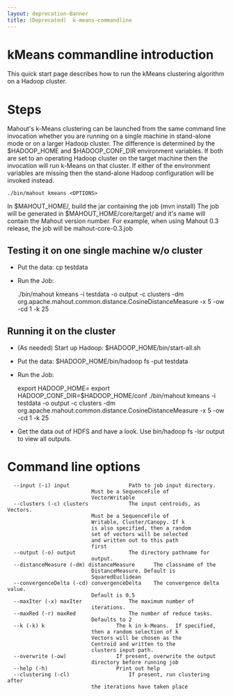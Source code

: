 ```yaml
---
layout: deprecation-Banner
title: (Deprecated)  k-means-commandline
---
```




<a name="k-means-commandline-Introduction"></a>
# kMeans commandline introduction

This quick start page describes how to run the kMeans clustering algorithm
on a Hadoop cluster. 

<a name="k-means-commandline-Steps"></a>
# Steps

Mahout's k-Means clustering can be launched from the same command line
invocation whether you are running on a single machine in stand-alone mode
or on a larger Hadoop cluster. The difference is determined by the
$HADOOP_HOME and $HADOOP_CONF_DIR environment variables. If both are set to
an operating Hadoop cluster on the target machine then the invocation will
run k-Means on that cluster. If either of the environment variables are
missing then the stand-alone Hadoop configuration will be invoked instead.


    ./bin/mahout kmeans <OPTIONS>


In $MAHOUT_HOME/, build the jar containing the job (mvn install) The job
will be generated in $MAHOUT_HOME/core/target/ and it's name will contain
the Mahout version number. For example, when using Mahout 0.3 release, the
job will be mahout-core-0.3.job


<a name="k-means-commandline-Testingitononesinglemachinew/ocluster"></a>
## Testing it on one single machine w/o cluster

* Put the data: cp <PATH TO DATA> testdata
* Run the Job: 

    ./bin/mahout kmeans -i testdata -o output -c clusters -dm
org.apache.mahout.common.distance.CosineDistanceMeasure -x 5 -ow -cd 1 -k
25


<a name="k-means-commandline-Runningitonthecluster"></a>
## Running it on the cluster

* (As needed) Start up Hadoop: $HADOOP_HOME/bin/start-all.sh
* Put the data: $HADOOP_HOME/bin/hadoop fs -put <PATH TO DATA> testdata
* Run the Job: 

    export HADOOP_HOME=<Hadoop Home Directory>
    export HADOOP_CONF_DIR=$HADOOP_HOME/conf
    ./bin/mahout kmeans -i testdata -o output -c clusters -dm org.apache.mahout.common.distance.CosineDistanceMeasure -x 5 -ow -cd 1 -k 25

* Get the data out of HDFS and have a look. Use bin/hadoop fs -lsr output
to view all outputs.

<a name="k-means-commandline-Commandlineoptions"></a>
# Command line options

      --input (-i) input			       Path to job input directory. 
    					       Must be a SequenceFile of    
    					       VectorWritable		    
      --clusters (-c) clusters		       The input centroids, as Vectors. 
    					       Must be a SequenceFile of    
    					       Writable, Cluster/Canopy. If k  
    					       is also specified, then a random 
    					       set of vectors will be selected  
    					       and written out to this path 
    					       first			    
      --output (-o) output			       The directory pathname for   
    					       output.			    
      --distanceMeasure (-dm) distanceMeasure      The classname of the	    
    					       DistanceMeasure. Default is  
    					       SquaredEuclidean 	    
      --convergenceDelta (-cd) convergenceDelta    The convergence delta value. 
    					       Default is 0.5		    
      --maxIter (-x) maxIter		       The maximum number of	    
    					       iterations.		    
      --maxRed (-r) maxRed			       The number of reduce tasks.  
    					       Defaults to 2		    
      --k (-k) k				       The k in k-Means.  If specified, 
    					       then a random selection of k 
    					       Vectors will be chosen as the    
    					       Centroid and written to the  
    					       clusters input path.	    
      --overwrite (-ow)			       If present, overwrite the output 
    					       directory before running job 
      --help (-h)				       Print out help		    
      --clustering (-cl)			       If present, run clustering after 
    					       the iterations have taken place  

